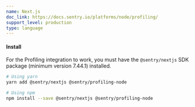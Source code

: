 ```yaml
---
name: Next.js
doc_link: https://docs.sentry.io/platforms/node/profiling/
support_level: production
type: language
---
```


#### Install

For the Profiling integration to work, you must have the `@sentry/nextjs` SDK package (minimum version 7.44.1) installed.

```bash
# Using yarn
yarn add @sentry/nextjs @sentry/profiling-node

# Using npm
npm install --save @sentry/nextjs @sentry/profiling-node
```
